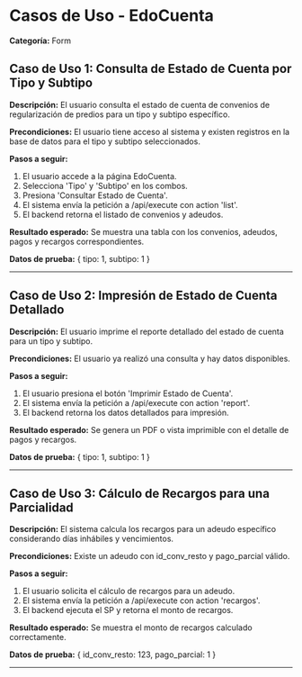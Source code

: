 # Casos de Uso - EdoCuenta

**Categoría:** Form

## Caso de Uso 1: Consulta de Estado de Cuenta por Tipo y Subtipo

**Descripción:** El usuario consulta el estado de cuenta de convenios de regularización de predios para un tipo y subtipo específico.

**Precondiciones:**
El usuario tiene acceso al sistema y existen registros en la base de datos para el tipo y subtipo seleccionados.

**Pasos a seguir:**
1. El usuario accede a la página EdoCuenta.
2. Selecciona 'Tipo' y 'Subtipo' en los combos.
3. Presiona 'Consultar Estado de Cuenta'.
4. El sistema envía la petición a /api/execute con action 'list'.
5. El backend retorna el listado de convenios y adeudos.

**Resultado esperado:**
Se muestra una tabla con los convenios, adeudos, pagos y recargos correspondientes.

**Datos de prueba:**
{ tipo: 1, subtipo: 1 }

---

## Caso de Uso 2: Impresión de Estado de Cuenta Detallado

**Descripción:** El usuario imprime el reporte detallado del estado de cuenta para un tipo y subtipo.

**Precondiciones:**
El usuario ya realizó una consulta y hay datos disponibles.

**Pasos a seguir:**
1. El usuario presiona el botón 'Imprimir Estado de Cuenta'.
2. El sistema envía la petición a /api/execute con action 'report'.
3. El backend retorna los datos detallados para impresión.

**Resultado esperado:**
Se genera un PDF o vista imprimible con el detalle de pagos y recargos.

**Datos de prueba:**
{ tipo: 1, subtipo: 1 }

---

## Caso de Uso 3: Cálculo de Recargos para una Parcialidad

**Descripción:** El sistema calcula los recargos para un adeudo específico considerando días inhábiles y vencimientos.

**Precondiciones:**
Existe un adeudo con id_conv_resto y pago_parcial válido.

**Pasos a seguir:**
1. El usuario solicita el cálculo de recargos para un adeudo.
2. El sistema envía la petición a /api/execute con action 'recargos'.
3. El backend ejecuta el SP y retorna el monto de recargos.

**Resultado esperado:**
Se muestra el monto de recargos calculado correctamente.

**Datos de prueba:**
{ id_conv_resto: 123, pago_parcial: 1 }

---

